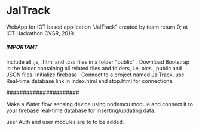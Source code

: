 # JalTrack
WebApp for IOT based application "JalTrack" created by team return 0; at IOT Hackathon CVSR, 2019.

##### IMPORTANT #####

  Include all .js, .html and .css files in a folder "public" . 
  Download Bootstrap in the folder containing all related files and folders, i.e, pics , public and JSON files.
  Initialize firebase . Connect to a project named JalTrack. use Real-time database link in index.html and stop.html for connections.
  
######################

Make a Water flow sensing device using nodemcu module and connect it to your firebase real-time database for inserting/updating data.

user Auth and user modules are to to be added.
